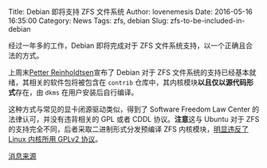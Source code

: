 Title: Debian 即将支持 ZFS 文件系统
Author: lovenemesis
Date: 2016-05-16 16:35:00
Category: News
Tags: zfs, debian
Slug: zfs-to-be-included-in-debian

经过一年多的工作，Debian 即将完成对于 ZFS 文件系统支持，以一个正确且合法的方式。

<!-- PELICAN_END_SUMMARY --> 

上周末[Petter Reinholdtsen](http://people.skolelinux.org/pere/blog/Debian_now_with_ZFS_on_Linux_included.html)宣布了 Debian 对于 ZFS 文件系统的支持已经基本就绪，其相关的软件包将被包含在 `contrib` 仓库中，其内核模块**以且仅以源代码形式**存在，由 `dkms` 在用户安装后自行编译。

这种方式与常见的显卡闭源驱动类似，得到了 Software Freedom Law Center 的法律认可，并没有违背相关的 GPL 或者 CDDL 协议。**注意**这与 Ubuntu 对于 ZFS 的支持完全不同，后者采取二进制形式分发预编译 ZFS 内核模块，[明显违反了 Linux 内核所用 GPLv2 协议](https://www.fsf.org/licensing/zfs-and-linux)。

[消息来源](https://bits.debian.org/2016/05/what-does-it-mean-that-zfs-is-in-debian.html?utm_source=twitterfeed&utm_medium=twitter&utm_campaign=bits.debian.org)
